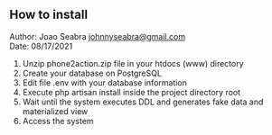 ## How to install

Author: Joao Seabra <johnnyseabra@gmail.com><br />
Date: 08/17/2021
<ol>
	<li>Unzip phone2action.zip file in your htdocs (www) directory</li>
	<li>Create your database on PostgreSQL</li>
	<li>Edit file .env with your database information</li>
	<li>Execute php artisan install inside the project directory root</li>
	<li>Wait until the system executes DDL and generates fake data and materialized view</li>
	<li>Access the system</li>
</ol>
